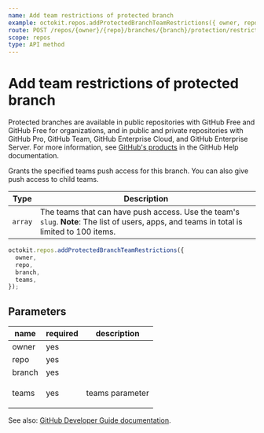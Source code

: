 ```yaml
---
name: Add team restrictions of protected branch
example: octokit.repos.addProtectedBranchTeamRestrictions({ owner, repo, branch, teams })
route: POST /repos/{owner}/{repo}/branches/{branch}/protection/restrictions/teams
scope: repos
type: API method
---
```


# Add team restrictions of protected branch

Protected branches are available in public repositories with GitHub Free and GitHub Free for organizations, and in public and private repositories with GitHub Pro, GitHub Team, GitHub Enterprise Cloud, and GitHub Enterprise Server. For more information, see [GitHub's products](https://help.github.com/github/getting-started-with-github/githubs-products) in the GitHub Help documentation.

Grants the specified teams push access for this branch. You can also give push access to child teams.

| Type    | Description                                                                                                                                |
| ------- | ------------------------------------------------------------------------------------------------------------------------------------------ |
| `array` | The teams that can have push access. Use the team's `slug`. **Note**: The list of users, apps, and teams in total is limited to 100 items. |

```js
octokit.repos.addProtectedBranchTeamRestrictions({
  owner,
  repo,
  branch,
  teams,
});
```

## Parameters

<table>
  <thead>
    <tr>
      <th>name</th>
      <th>required</th>
      <th>description</th>
    </tr>
  </thead>
  <tbody>
    <tr><td>owner</td><td>yes</td><td>

</td></tr>
<tr><td>repo</td><td>yes</td><td>

</td></tr>
<tr><td>branch</td><td>yes</td><td>

</td></tr>
<tr><td>teams</td><td>yes</td><td>

teams parameter

</td></tr>
  </tbody>
</table>

See also: [GitHub Developer Guide documentation](https://developer.github.com/v3/repos/branches/#add-team-restrictions-of-protected-branch).
